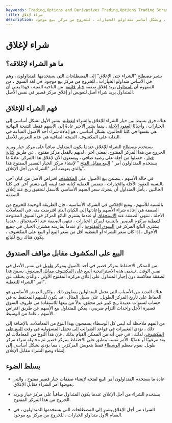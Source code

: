 ```yaml
---
keywords: Trading,Options and Derivatives Trading,Options Trading Strategy and Education,Options and Derivatives,Strategy and Education
title: شراء لإغلاق
description: يشير الشراء حتى الإغلاق إلى المصطلحات التي يستخدمها المتداولون ، وبشكل أساسي متداولو الخيارات ، للخروج من مركز بيع موجود.
---
```


# شراء لإغلاق
## ما هو الشراء لإغلاقه؟

يشير مصطلح "الشراء حتى الإغلاق" إلى المصطلحات التي يستخدمها المتداولون ، وهم في الأساس متداولو الخيارات ، للخروج من مركز بيع موجود. في لغة السوق ، من المفهوم أن [المتداول](/trader) يريد إغلاق صفقة [خيار قائمة](/option). من الناحية الفنية ، فهذا يعني أن المتداول يريد شراء أصل لتعويض أو إغلاق مركز قصير في نفس الأصل.

## فهم الشراء للإغلاق

هناك فرق بسيط بين خيار الشراء للإغلاق والشراء [لتغطية](/buytocover). يشير الأول بشكل أساسي إلى الخيارات ، وأحيانًا [العقود الآجلة](/futures) ، بينما يشير الأخير عادةً إلى الأسهم فقط. النتيجة النهائية هي نفسها في كلتا الحالتين. بشكل أساسي ، هو إعادة شراء أحد الأصول المباعة في البداية على المكشوف. النتيجة الصافية هي عدم التعرض للأصل.

يستخدم مصطلح الشراء للإغلاق عندما يكون المتداول صافياً على مركز خيار ويريد الخروج من هذا المركز المفتوح. بمعنى آخر ، لديهم بالفعل مركز مفتوح ، عن طريق [كتابة خيار](/writing-an-option) ، حصلوا من أجله على رصيد صافي ، ويسعون الآن لإغلاق هذا المركز. عادةً ما يستخدم المتداولون أمر " [البيع مقابل الفتح](/selltoopen) " لإنشاء مركز الخيار القصير المفتوح هذا والذي يعوضه أمر "الشراء من أجل الإغلاق".

في حالة الأسهم ، يتضمن بيع الأصول على [المكشوف](/short) اقتراض الأصل من كيان آخر. بالنسبة للعقود الآجلة والخيارات ، تتضمن العملية كتابة عقد لبيعه إلى مشترٍ آخر. في كلتا الحالتين ، يأمل المتداول أن يتحرك سعر السهم الأساسي للأسفل لتحقيق [ربح](/profit) عند إغلاق الصفقة.

بالنسبة للأسهم ، ومنع الإفلاس في الشركة الأساسية ، فإن الطريقة الوحيدة للخروج من الصفقة هي إعادة شراء الأسهم وإعادتها إلى الكيان الذي اقترضت منه. في المعاملات الآجلة ، تنتهي الصفقة عند [الاستحقاق](/maturity) أو عندما يشتري البائع المركز في السوق المفتوحة [لتغطية](/cover) مركزه القصير. بالنسبة لمركز الخيارات ، تنتهي الصفقة عند الاستحقاق ، عندما يشتري البائع المركز في [السوق المفتوحة](/open-market) ، أو عندما يمارسه مشتري الخيار. في جميع الأحوال ، إذا كان سعر الشراء أو التغطية أقل من سعر البيع أو البيع على المكشوف ، يكون هناك ربح للبائع.

## البيع على المكشوف مقابل مواقف الصندوق

من الممكن الاحتفاظ بمركز قصير في أحد الأصول ومركز [طويل](/long) في نفس الأصل في نفس الوقت. تسمى هذه الاستراتيجية [البيع على المكشوف مقابل الصندوق](/sellagainstthebox). يسمح هذا لصفقة معاكسة دون إجبار المتداول على إغلاق مركزه المفتوح الأولي ، والذي يختلف عن أمر "الشراء للتغطية".

هناك العديد من الأسباب التي تجعل المتداولين يفعلون ذلك ، ولكن الغرض الأساسي هو الحفاظ على تاريخ المركز الطويل. على سبيل المثال ، قد يكون للسهم المحتفظ به في حساب لسنوات عديدة ربح كبير غير محقق. بدلاً من بيعها للاستفادة من ظروف السوق قصيرة الأجل وإحداث التزام ضريبي ، يمكن للمتداول بيع الأسهم عن طريق اقتراض الأسهم ، عادةً من الوسيط.

من المهم ملاحظة أنه ليس كل الوسطاء يسمحون بهذا النوع من المعاملات. بالإضافة إلى ذلك ، تؤدي التغييرات في قواعد الضرائب إلى تحمل المسؤولية في وقت [البيع على المكشوف](/shortsale). لذلك ، في حين أنه من الممكن القيام بذلك ، فإن هذا النوع من المعاملات لم يعد مرغوبًا أو عمليًا. الأمر نفسه ينطبق على الاحتفاظ بمركز قصير ثم محاولة شراء مركز طويل. يقوم معظم [الوسطاء](/broker) فقط بتعويض المركزين ، مما يؤدي بشكل أساسي إلى إنشاء وضع الشراء مقابل الإغلاق.

## يسلط الضوء

- عادة ما يستخدم المتداولون أمر البيع لفتحه لإنشاء صفقات خيار قصير مفتوح ، والتي يعوضها أمر الشراء مقابل الإغلاق.

- يستخدم الشراء من أجل الإغلاق عندما يكون المتداول صافياً على مركز خيار ويريد الخروج من هذا المركز المفتوح.

- الشراء من أجل الإغلاق يشير إلى المصطلحات التي يستخدمها المتداولون ، في المقام الأول متداولو الخيارات ، للخروج من مركز بيع موجود.

